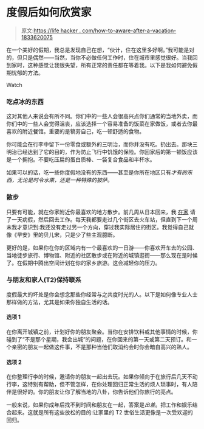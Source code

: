 # 度假后如何欣赏家

> 原文:[https://life hacker . com/how-to-aware-after-a-vacation-1833620075](https://lifehacker.com/how-to-appreciate-home-after-a-vacation-1833620075)

在一个美好的假期，我总是发现自己在想，“伙计，住在这里多好啊。”我可能是对的，但只是偶然——当然，当你不必做任何工作时，住在城市里感觉很好。当我回到家时，这种感觉让我很失望，所有正常的责任都在等着我。以下是我如何避免假期忧郁的方法。

Watch

### 吃点冰的东西

这对其他人来说会有所不同。你们中的一些人会很高兴点你们通常的当地外卖，而你们中的一些人会觉得沮丧，应该选择一个容易准备的饭菜在家做饭，或者去你最喜欢的附近餐馆。重要的是犒劳自己，吃一顿舒适的食物。

你可能会在行李中留下一份零食或额外的三明治，而你并没有吃。扔出去。那块三明治已经达到了它的目的，作为防止飞行中饥饿的保险。你回家后的第一顿饭应该是一个拥抱。不要吃压扁的蛋白质棒、一袋复合食品和半杯水。

如果可以的话，吃一些你度假地没有的东西——甚至是你所在地区只有*才有的东西，无论是时令水果，还是一种特殊的披萨。*

### **散步**

只要有可能，就在你家附近你最喜欢的地方散步。前几周从日本回来，我 [在家](https://lifehacker.com/always-bring-stomach-medicine-when-you-travel-1833574968) 请了一天病假，然后回去工作。每天我都要走过几个街区去火车站，但直到下一个周末我才意识到:我还没有走过另一个方向，穿过我实际居住的街区。我觉得自己就像《早安》里的贝儿宋，只是少了些主观臆断。

更好的是，如果你在你的区域内有一个最喜欢的一日游——你喜欢开车去的公园、当地徒步旅行、博物馆、附近的社区散步或在附近的城镇逛街——那么现在是时候了。在假期中腾出空间计划在你的家乡旅游。这会减轻你的压力。

### 与朋友和家人(T2)保持联系

度假最大的坏处是你会想念那些你经常与之共度时光的人。以下是如何像专业人士那样做的方法，尤其是如果你独自生活的话。

#### 选项 1

在你离开城镇之前，计划好你的朋友聚会。当你在安排饮料或其他事情的时候，你碰到了“不是那个星期，我会出城”的问题，在你回来的第一天或第二天预订。和一个亲密的朋友一起做这件事，不是那种当他们取消约会时你会暗自高兴的熟人。

#### 选项 2

在你整理行李的时候，邀请你的朋友一起出去玩。如果你倾向于在旅行后几天不动行李，这特别有帮助，但不管怎样，在你处理回归正常生活的烦人琐事时，有人陪伴是很好的。你的朋友让你了解当地的八卦，你告诉他们你旅行的亮点。

一般来说，如果你成年后找不到时间和朋友在一起，答案是*出差*。把工作和娱乐结合起来。这就是所有这些放松的目的:让家里的 T2 世俗生活更像是一次受欢迎的回归。